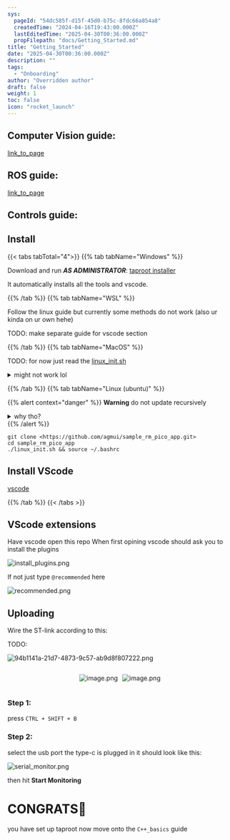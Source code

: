 ```yaml
---
sys:
  pageId: "54dc585f-d15f-45d0-b75c-8fdc66a854a8"
  createdTime: "2024-04-16T19:43:00.000Z"
  lastEditedTime: "2025-04-30T00:36:00.000Z"
  propFilepath: "docs/Getting_Started.md"
title: "Getting_Started"
date: "2025-04-30T00:36:00.000Z"
description: ""
tags:
  - "Onboarding"
author: "Overridden author"
draft: false
weight: 1
toc: false
icon: "rocket_launch"
---
```


## Computer Vision guide:

[link_to_page](86d45bc0-388b-4d26-8848-44f255f73d0e)

## ROS guide:

[link_to_page](3c76c1de-ec8f-46d6-8b0a-294005edc2d5)

## Controls guide:

## Install

{{< tabs tabTotal="4">}}
{{% tab tabName="Windows" %}}

Download and run _**AS ADMINISTRATOR**_: [taproot installer](https://github.com/Thornbots/TeachingFreshies/releases/tag/1.0)

It automatically installs all the tools and vscode.

{{% /tab %}}
{{% tab tabName="WSL" %}}

Follow the linux guide but currently some methods do not work (also ur kinda on ur own hehe)

TODO: make separate guide for vscode section

{{% /tab %}}
{{% tab tabName="MacOS" %}}

TODO: for now just read the [linux_init.sh](https://github.com/agmui/sample_rm_pico_app/blob/main/linux_init.sh)

<details>
<summary>might not work lol</summary>

`brew install libusb pkg-config`

Next install: [vscode](https://code.visualstudio.com/Download)

</details>

{{% /tab %}}
{{% tab tabName="Linux (ubuntu)" %}}

{{% alert context="danger" %}}
**Warning** do not update recursively
<details>
<summary>why tho?</summary>
There are some submodules that may go on for a while (like tinyusb) and I highly
recommend you don't need to get them.
If you want to see what submodules I update just look in `linux_init.sh`
</details>
{{% /alert %}}

```shell
git clone <https://github.com/agmui/sample_rm_pico_app.git>
cd sample_rm_pico_app
./linux_init.sh && source ~/.bashrc
```

## Install VScode

[vscode](https://code.visualstudio.com/Download)

{{% /tab %}}
{{< /tabs >}}

## VScode extensions

Have vscode open this repo
When first opining vscode should ask you to install the plugins

![install_plugins.png](https://prod-files-secure.s3.us-west-2.amazonaws.com/d518164a-d88e-44d1-a4ee-3adb3bd8bce0/89bd30f0-1825-4e77-867b-0a41ce370880/install_plugins.png?X-Amz-Algorithm=AWS4-HMAC-SHA256&X-Amz-Content-Sha256=UNSIGNED-PAYLOAD&X-Amz-Credential=ASIAZI2LB4663PUYIKJF%2F20250525%2Fus-west-2%2Fs3%2Faws4_request&X-Amz-Date=20250525T090733Z&X-Amz-Expires=3600&X-Amz-Security-Token=IQoJb3JpZ2luX2VjEF4aCXVzLXdlc3QtMiJIMEYCIQCg1PshZevbYwYrU6Sp0A%2FKRgMG8YDt8i40ThNleSYwLAIhAJDj7kIWelQwdrA43bf%2BtDEgG%2Bnxu9Kzsb%2Bn6sMHos%2BiKv8DCCcQABoMNjM3NDIzMTgzODA1Igx3GQIWtqbXbFQ25rcq3AMFIz9myx1nVGm%2FgZZ7WOOcY2YWv7QaHoxqFCHYvf7PizblVCLduwyEVyCETWhKe1BQ63DLQ3a2EJT30yfYRPhf7W0vNKnTMvzEAy9szBCtSU5UXbJhmCtoByprDJtaPDDVN5TbwhQCAzY3ZVDMs0n3A%2BRuJbqYk3TRFJbyhyJd2gh%2F22obfp0lX6uEWF5ePe%2F%2BRvkkpdBDNevb23rD7TVkk2KL%2BIkljTrHZ%2B5DBxGDahawNzltxC8RgXvTyVLypagPI88lP6YRZEiE%2F%2FKXUufRfCBrFs7eFbKsaFFue1BzBcLRkNMMunfqKOWQnXffpm%2FmvRJ%2BB7RaTu7SqIBM91UFbqMvgafkvkz4Q0PuWdZ2FFkfhrb7tSxQiXSMTvQujf3y3LcvxyrCP6Z%2Bz5s5pOsbFin%2FeZntRId7d%2FrVHzO7lXSjHOZWUvrLI7KmpOUBk9xF7e6qmtPzR1B4WwfVaM7nHWtlGmT%2B9LdyK6asNGIYA%2BQw8r%2FbwLVPnVAoDGuCkgdPzLZmdM9NgfcbfoUIYGBaqDBK5%2B19FoPBpJgtU7SQLHRxtuX1EbCNCrvxDVXsukH83Ka%2BZkg08wSMJbuZljiM9uDBTi1Gzp52VdB3IwaPE1A4U9PDUPBBpthBtzDD1crBBjqkAX50m9AIS9s0t6RpJ62%2Btbx%2B8tOWnxl2zq2k6xSQHCOeCzg%2BHEGlOwQ%2BGha8WrbaHUmb%2FrYswxNVbE2bFm2FWE%2B4IjKtcoVtOf70CMR7Gi3oF7FTdQSh8MpCJ2h%2FJuhIOwfA5ud3I9RmZ%2BRKeKyXxhx0N3GHUnYSaXJCCqL5aV46Je8e%2FxAOXWvudbYElBrjmUmlTVX0Os0WHI266o1p7VjxPlUP&X-Amz-Signature=326facd6b2505a4966ea84eae6ef3de53abe891ea701178a9e79c2d2afc3e2f7&X-Amz-SignedHeaders=host&x-id=GetObject)

If not just type `@recommended` here  

![recommended.png](https://prod-files-secure.s3.us-west-2.amazonaws.com/d518164a-d88e-44d1-a4ee-3adb3bd8bce0/61e661e9-5d85-4dfc-be0d-8d2097a5e793/recommended.png?X-Amz-Algorithm=AWS4-HMAC-SHA256&X-Amz-Content-Sha256=UNSIGNED-PAYLOAD&X-Amz-Credential=ASIAZI2LB4663PUYIKJF%2F20250525%2Fus-west-2%2Fs3%2Faws4_request&X-Amz-Date=20250525T090733Z&X-Amz-Expires=3600&X-Amz-Security-Token=IQoJb3JpZ2luX2VjEF4aCXVzLXdlc3QtMiJIMEYCIQCg1PshZevbYwYrU6Sp0A%2FKRgMG8YDt8i40ThNleSYwLAIhAJDj7kIWelQwdrA43bf%2BtDEgG%2Bnxu9Kzsb%2Bn6sMHos%2BiKv8DCCcQABoMNjM3NDIzMTgzODA1Igx3GQIWtqbXbFQ25rcq3AMFIz9myx1nVGm%2FgZZ7WOOcY2YWv7QaHoxqFCHYvf7PizblVCLduwyEVyCETWhKe1BQ63DLQ3a2EJT30yfYRPhf7W0vNKnTMvzEAy9szBCtSU5UXbJhmCtoByprDJtaPDDVN5TbwhQCAzY3ZVDMs0n3A%2BRuJbqYk3TRFJbyhyJd2gh%2F22obfp0lX6uEWF5ePe%2F%2BRvkkpdBDNevb23rD7TVkk2KL%2BIkljTrHZ%2B5DBxGDahawNzltxC8RgXvTyVLypagPI88lP6YRZEiE%2F%2FKXUufRfCBrFs7eFbKsaFFue1BzBcLRkNMMunfqKOWQnXffpm%2FmvRJ%2BB7RaTu7SqIBM91UFbqMvgafkvkz4Q0PuWdZ2FFkfhrb7tSxQiXSMTvQujf3y3LcvxyrCP6Z%2Bz5s5pOsbFin%2FeZntRId7d%2FrVHzO7lXSjHOZWUvrLI7KmpOUBk9xF7e6qmtPzR1B4WwfVaM7nHWtlGmT%2B9LdyK6asNGIYA%2BQw8r%2FbwLVPnVAoDGuCkgdPzLZmdM9NgfcbfoUIYGBaqDBK5%2B19FoPBpJgtU7SQLHRxtuX1EbCNCrvxDVXsukH83Ka%2BZkg08wSMJbuZljiM9uDBTi1Gzp52VdB3IwaPE1A4U9PDUPBBpthBtzDD1crBBjqkAX50m9AIS9s0t6RpJ62%2Btbx%2B8tOWnxl2zq2k6xSQHCOeCzg%2BHEGlOwQ%2BGha8WrbaHUmb%2FrYswxNVbE2bFm2FWE%2B4IjKtcoVtOf70CMR7Gi3oF7FTdQSh8MpCJ2h%2FJuhIOwfA5ud3I9RmZ%2BRKeKyXxhx0N3GHUnYSaXJCCqL5aV46Je8e%2FxAOXWvudbYElBrjmUmlTVX0Os0WHI266o1p7VjxPlUP&X-Amz-Signature=b1f3ee14c17a1dee335c45b9e2bc1e2d39c66c0dd9abc79a6f8f83a736276784&X-Amz-SignedHeaders=host&x-id=GetObject)

## Uploading

Wire the ST-link according to this:

TODO:

![94b1141a-21d7-4873-9c57-ab9d8f807222.png](https://prod-files-secure.s3.us-west-2.amazonaws.com/d518164a-d88e-44d1-a4ee-3adb3bd8bce0/e5fad17d-ab82-4300-9f4c-505ab4b1202c/94b1141a-21d7-4873-9c57-ab9d8f807222.png?X-Amz-Algorithm=AWS4-HMAC-SHA256&X-Amz-Content-Sha256=UNSIGNED-PAYLOAD&X-Amz-Credential=ASIAZI2LB4663PUYIKJF%2F20250525%2Fus-west-2%2Fs3%2Faws4_request&X-Amz-Date=20250525T090733Z&X-Amz-Expires=3600&X-Amz-Security-Token=IQoJb3JpZ2luX2VjEF4aCXVzLXdlc3QtMiJIMEYCIQCg1PshZevbYwYrU6Sp0A%2FKRgMG8YDt8i40ThNleSYwLAIhAJDj7kIWelQwdrA43bf%2BtDEgG%2Bnxu9Kzsb%2Bn6sMHos%2BiKv8DCCcQABoMNjM3NDIzMTgzODA1Igx3GQIWtqbXbFQ25rcq3AMFIz9myx1nVGm%2FgZZ7WOOcY2YWv7QaHoxqFCHYvf7PizblVCLduwyEVyCETWhKe1BQ63DLQ3a2EJT30yfYRPhf7W0vNKnTMvzEAy9szBCtSU5UXbJhmCtoByprDJtaPDDVN5TbwhQCAzY3ZVDMs0n3A%2BRuJbqYk3TRFJbyhyJd2gh%2F22obfp0lX6uEWF5ePe%2F%2BRvkkpdBDNevb23rD7TVkk2KL%2BIkljTrHZ%2B5DBxGDahawNzltxC8RgXvTyVLypagPI88lP6YRZEiE%2F%2FKXUufRfCBrFs7eFbKsaFFue1BzBcLRkNMMunfqKOWQnXffpm%2FmvRJ%2BB7RaTu7SqIBM91UFbqMvgafkvkz4Q0PuWdZ2FFkfhrb7tSxQiXSMTvQujf3y3LcvxyrCP6Z%2Bz5s5pOsbFin%2FeZntRId7d%2FrVHzO7lXSjHOZWUvrLI7KmpOUBk9xF7e6qmtPzR1B4WwfVaM7nHWtlGmT%2B9LdyK6asNGIYA%2BQw8r%2FbwLVPnVAoDGuCkgdPzLZmdM9NgfcbfoUIYGBaqDBK5%2B19FoPBpJgtU7SQLHRxtuX1EbCNCrvxDVXsukH83Ka%2BZkg08wSMJbuZljiM9uDBTi1Gzp52VdB3IwaPE1A4U9PDUPBBpthBtzDD1crBBjqkAX50m9AIS9s0t6RpJ62%2Btbx%2B8tOWnxl2zq2k6xSQHCOeCzg%2BHEGlOwQ%2BGha8WrbaHUmb%2FrYswxNVbE2bFm2FWE%2B4IjKtcoVtOf70CMR7Gi3oF7FTdQSh8MpCJ2h%2FJuhIOwfA5ud3I9RmZ%2BRKeKyXxhx0N3GHUnYSaXJCCqL5aV46Je8e%2FxAOXWvudbYElBrjmUmlTVX0Os0WHI266o1p7VjxPlUP&X-Amz-Signature=df1cfa848a299aa1ae5acfb94a324ab3fe0b4f889c9710a8790c41e3195a99e3&X-Amz-SignedHeaders=host&x-id=GetObject)

<div style="display: flex;flex-direction: row; column-gap:10px; max-width: 630px;justify-content: center;">
<div>

![image.png](https://prod-files-secure.s3.us-west-2.amazonaws.com/d518164a-d88e-44d1-a4ee-3adb3bd8bce0/210ecb78-1116-4d7b-b9b7-2292f66fa2c2/image.png?X-Amz-Algorithm=AWS4-HMAC-SHA256&X-Amz-Content-Sha256=UNSIGNED-PAYLOAD&X-Amz-Credential=ASIAZI2LB466YEFZJEIU%2F20250525%2Fus-west-2%2Fs3%2Faws4_request&X-Amz-Date=20250525T090736Z&X-Amz-Expires=3600&X-Amz-Security-Token=IQoJb3JpZ2luX2VjEF4aCXVzLXdlc3QtMiJHMEUCIFM3I4GtJkwJmvamGi0M%2FSrWCx5DJdyBL4OUEKGMXk3zAiEA1S6r%2F5OUk%2B8NU4ITle7QVSTrCpK8S72QtU9CwGauZgMq%2FwMIJxAAGgw2Mzc0MjMxODM4MDUiDH7Cotqp9ZC7U95U2CrcA884qTCJcxsOo9Ab6jye5GMepr4u%2F6s9nmaD3Bxhz96N3kZ65LXVqOFHT0KUYX3qIVsp2FgYQin7hOreLT%2B4bXz3wIBO6osJogkX80oMb%2BoRhIhNaRRKmoYof4bReqaKecmbIz9ozx37To%2FnNZvvdPSLjyy3XXL5x%2BvIst4%2BvlJRzuT2M5VbnLhDFJ7QHLI2ldDl4F47NnMHv0yf1l24HrXJzRtVOknyZ5Hi7Jqc8YIRm7vzQRLKkvMgRf%2FplgXPpggxe4nl4XPR4rH1z7h0%2Bu5RUFIabEcLjiEepi%2BJcXIbhXXIBxWRyWwswwhV31dk6Nw36fnP%2FkSqc4I%2FqJUj7wsr95dP5mseJbrplf2dCrzdap%2BruDBsFMsXYJyCXZYE0R0zNaQDVME6%2FpCZ4Y3NLP80VdpWY5yhniYznI4uLrG83DraSbNFm0PfS3Xwj6dKbmFWBcABBPpGYYMNjcZvWolLV56xV986dmuYavW0qEqxp0QPB3txHLWj80%2BMxpxA8jAzAl0OkBqgEEi%2FW2vpnVGWvGdhNXwIvvVpnP70UydtWVjcFtFhaDg5IAsqqpOa%2F0XtSiq12bAWldJlgofRR6moiLdYsfAJTRsPqhkCC1gvFsWE5Ufqx3vRlnGCMMHpysEGOqUBg7QoKsSpzK3nCD8Q%2BGLN5Iwa6m%2B0Mp1%2F5%2BCXe23pmdbUW66wmWRFKKqoZisabOhk8yLybpW855rTvv7JEW2NLMZ2tBUOWDwRfdRUqHT9K1sKhAut2PkHVlZ7MdsCtuX6sIPLI3HW9SgHgk21lrfw%2FrULYtKefy4opylc1jZ1VEcAs%2BF3QCzGfI2acchLEw3%2FMfE4On%2Fn%2BDEeZhj8io4sF6NmcZ3Q&X-Amz-Signature=d2a62f017ff5aa38bb0318e64270caf38c7b47fe54dca8fbea6a2444522aabc7&X-Amz-SignedHeaders=host&x-id=GetObject)

</div>
<div>

![image.png](https://prod-files-secure.s3.us-west-2.amazonaws.com/d518164a-d88e-44d1-a4ee-3adb3bd8bce0/33a0fd0f-8ca6-4a86-8e09-26e95ded1fff/image.png?X-Amz-Algorithm=AWS4-HMAC-SHA256&X-Amz-Content-Sha256=UNSIGNED-PAYLOAD&X-Amz-Credential=ASIAZI2LB466QFY4POSE%2F20250525%2Fus-west-2%2Fs3%2Faws4_request&X-Amz-Date=20250525T090736Z&X-Amz-Expires=3600&X-Amz-Security-Token=IQoJb3JpZ2luX2VjEF0aCXVzLXdlc3QtMiJGMEQCIF6AvamrYCLVLaLv17emCCk5wv47Na7L1oJYhUPUi5eYAiAxPFsIGn1D33EKrdzw5yIWpI1hjjc7ouHwYI6bMNqjUCr%2FAwgmEAAaDDYzNzQyMzE4MzgwNSIM4WGgwa9WgtbdvT6lKtwDJcMUsrdhLuh0JYGweFIACaafETPHdAZXXShei%2BA4Bd12Tje0voVVe8okUTDUU1xuc6LJe8O7EDbTDdGEOGjuI%2BlN7vjeVlKOiAP%2Fgdwj%2BxNxB2fJ3ab%2FePfm0DpAJC8udS%2BSfkrSnZ4d44VH2TC%2BXGmPSo%2FlF4C84N72uXfZkW1y30WFreLCnzEmoPwI2wGbAI0m2eCQ18EJ2z1UazboF0NtZhBQ2v0Y8ww3JiVP1C6dhS6Mlshy4PkLXs7vktNCZsZ63gnWIhVV0v%2FQFq%2Bc%2BJShEDbky2rqNpTENQU7F41EWCRj28cBOxzGa0pD4vy2SNqzhRs2nMAryL5Bq4Xm6BmBN1962KMttUrSVrqvf1S8hHiSWIWcuk5fKzuElZcQLAfZftHc%2FFhnMWGYJveCf%2FEd3YrWxJ5zwUK7Wv0j8PAFydCP42fzFy0DY3jArH9xJFZRegpZF8IFMFGW0FoUxHYds1uEVWLdYdEUlfVU7aww1KTVZ1%2BHL7qD3irpgxWtB6m%2BzHXq0CfK9HO88gk3EBDae5mqw7eVqgTZWaimU7ROjVUcNKwRB3kuUcReo%2Fl%2BOoufuByhW7uXdHJh8vAPvmPjwmTCYH%2BkZ0V6PWHQ3GV6M3OV%2B4h4SdkYCPYw07%2FKwQY6pgGAa3iyKJcEFF5ZJ03x%2Bo5ILWoTgfFr0%2FaCbZ74sUyG4Ec28gZ6xPBoZ%2FLb8yJa3wPzFG46eNqIFL1AL82rBe7zHVB%2BU3gLLTbfTBMQvgRIPd2H67Sz1OxGZm%2FoaajHsO0yQjMl9C2C4FfhuQTi4IennzRHpgJgp%2B8QcoKq2ucB3yrgQ00tZJKmBVZCHU5TZwTqKiSfClJAStcNsHN2GFHL7cgAOjP2&X-Amz-Signature=066ef82b0ea64b3dd6739a33d330efc71f9bb289aa63e3908b48f736aacd2c1c&X-Amz-SignedHeaders=host&x-id=GetObject)

</div>
</div>

### Step 1:

press `CTRL + SHIFT + B`

### Step 2:

select the usb port the type-c is plugged in it should look like this:

![serial_monitor.png](https://prod-files-secure.s3.us-west-2.amazonaws.com/d518164a-d88e-44d1-a4ee-3adb3bd8bce0/f03f4774-05d4-4393-b6a0-d5efb6d315ab/serial_monitor.png?X-Amz-Algorithm=AWS4-HMAC-SHA256&X-Amz-Content-Sha256=UNSIGNED-PAYLOAD&X-Amz-Credential=ASIAZI2LB4663PUYIKJF%2F20250525%2Fus-west-2%2Fs3%2Faws4_request&X-Amz-Date=20250525T090733Z&X-Amz-Expires=3600&X-Amz-Security-Token=IQoJb3JpZ2luX2VjEF4aCXVzLXdlc3QtMiJIMEYCIQCg1PshZevbYwYrU6Sp0A%2FKRgMG8YDt8i40ThNleSYwLAIhAJDj7kIWelQwdrA43bf%2BtDEgG%2Bnxu9Kzsb%2Bn6sMHos%2BiKv8DCCcQABoMNjM3NDIzMTgzODA1Igx3GQIWtqbXbFQ25rcq3AMFIz9myx1nVGm%2FgZZ7WOOcY2YWv7QaHoxqFCHYvf7PizblVCLduwyEVyCETWhKe1BQ63DLQ3a2EJT30yfYRPhf7W0vNKnTMvzEAy9szBCtSU5UXbJhmCtoByprDJtaPDDVN5TbwhQCAzY3ZVDMs0n3A%2BRuJbqYk3TRFJbyhyJd2gh%2F22obfp0lX6uEWF5ePe%2F%2BRvkkpdBDNevb23rD7TVkk2KL%2BIkljTrHZ%2B5DBxGDahawNzltxC8RgXvTyVLypagPI88lP6YRZEiE%2F%2FKXUufRfCBrFs7eFbKsaFFue1BzBcLRkNMMunfqKOWQnXffpm%2FmvRJ%2BB7RaTu7SqIBM91UFbqMvgafkvkz4Q0PuWdZ2FFkfhrb7tSxQiXSMTvQujf3y3LcvxyrCP6Z%2Bz5s5pOsbFin%2FeZntRId7d%2FrVHzO7lXSjHOZWUvrLI7KmpOUBk9xF7e6qmtPzR1B4WwfVaM7nHWtlGmT%2B9LdyK6asNGIYA%2BQw8r%2FbwLVPnVAoDGuCkgdPzLZmdM9NgfcbfoUIYGBaqDBK5%2B19FoPBpJgtU7SQLHRxtuX1EbCNCrvxDVXsukH83Ka%2BZkg08wSMJbuZljiM9uDBTi1Gzp52VdB3IwaPE1A4U9PDUPBBpthBtzDD1crBBjqkAX50m9AIS9s0t6RpJ62%2Btbx%2B8tOWnxl2zq2k6xSQHCOeCzg%2BHEGlOwQ%2BGha8WrbaHUmb%2FrYswxNVbE2bFm2FWE%2B4IjKtcoVtOf70CMR7Gi3oF7FTdQSh8MpCJ2h%2FJuhIOwfA5ud3I9RmZ%2BRKeKyXxhx0N3GHUnYSaXJCCqL5aV46Je8e%2FxAOXWvudbYElBrjmUmlTVX0Os0WHI266o1p7VjxPlUP&X-Amz-Signature=37f727f223523091575906c843f8c1926a3893acec3521b450217a2dddc37846&X-Amz-SignedHeaders=host&x-id=GetObject)

then hit **Start Monitoring**

# CONGRATS🎉

you have set up taproot now move onto the `C++_basics` guide
